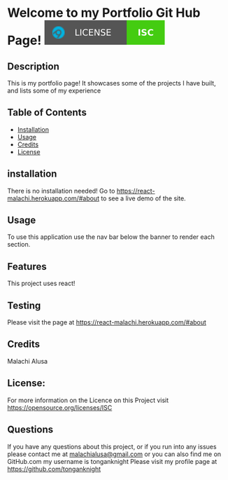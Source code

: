 
# Welcome to my Portfolio Git Hub Page!   ![ISC Badge](https://github.com/tonganknight/Readme-Generator/blob/master/assets/images/License-ISC-green.svg)                         

## Description

This is my portfolio page! It showcases some of the projects I have built, and lists some of my experience

## Table of Contents
* [Installation](#installation)
* [Usage](#usage)
* [Credits](#credits)
* [License](#license)
         
## installation 

There is no installation needed! Go to https://react-malachi.herokuapp.com/#about to see a live demo of the site.

## Usage

To use this application use the nav bar below the banner to render each section.

## Features

This project uses react!

## Testing 

Please visit the page at https://react-malachi.herokuapp.com/#about

## Credits

Malachi Alusa

## License:

For more information on the Licence on this Project visit https://opensource.org/licenses/ISC

## Questions 

If you have any questions about this project, or if you run into any issues please contact me at malachialusa@gmail.com
or you can also find me on GitHub.com my username is tonganknight Please visit my profile page at https://github.com/tonganknight

